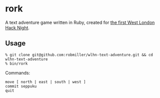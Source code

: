 # rork

A text adventure game written in Ruby, created for [the first West
London Hack
Night](http://www.meetup.com/West-London-Hack-Night/events/119168902/).

## Usage

	% git clone git@github.com:robmiller/wlhn-text-adventure.git && cd wlhn-text-adventure
	% bin/rork

Commands:

	move [ north | east | south | west ]
	commit seppuku
	quit
